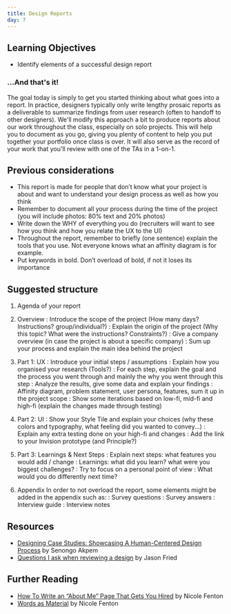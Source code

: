 ```yaml
---
title: Design Reports
day: 7
---
```


Learning Objectives
-------------------

- Identify elements of a successful design report


### ...And that's it!

The goal today is simply to get you started thinking about what goes into a report. In practice, designers typically only write lengthy prosaic reports as a deliverable to summarize findings from user research (often to handoff to other designers). We'll modify this approach a bit to produce reports about our work throughout the class, especially on solo projects. This will help you to document as you go, giving you plenty of content to help you put together your portfolio once class is over. It will also serve as the record of your work that you'll review with one of the TAs in a 1-on-1.


Previous considerations
-------------------

- This report is made for people that don’t know what your project is about and want to understand your design process as well as how you think
- Remember to document all your process during the time of the project (you will include photos: 80% text and 20% photos)
- Write down the WHY of everything you do (recruiters will want to see how you think and how you relate the UX to the UI)
- Throughout the report, remember to briefly (one sentence) explain the tools that you use. Not everyone knows what an affinity diagram is for example.
- Put keywords in bold. Don’t overload of bold, if not it loses its importance


Suggested structure
-------------------

1. Agenda of your report 

2. Overview
: Introduce the scope of the project (How many days? Instructions? group/individual?) 
: Explain the origin of the project (Why this topic? What were the instructions? Constraints?)
: Give a company overview (in case the project is about a specific company)
: Sum up your process and explain the main idea behind the project

3. Part 1: UX
: Introduce your initial steps / assumptions
: Explain how you organised your research (Tools?) 
: For each step, explain the goal and the process you went through and mainly the why you went through this step
: Analyze the results, give some data and explain your findings
: Affinity diagram, problem statement, user persona, features, sum it up in the project scope
: Show some iterations based on low-fi, mid-fi and high-fi (explain the changes made through testing)

4. Part 2: UI
: Show your Style Tile and explain your choices (why these colors and typography, what feeling did you wanted to convey...)
: Explain any extra testing done on your high-fi and changes
: Add the link to your Invision prototype (and Principle?)

5. Part 3: Learnings & Next Steps
: Explain next steps: what features you would add / change
: Learnings: what did you learn? what were you biggest challenges?
: Try to focus on a personal point of view
: What would you do differently next time?

6. Appendix
In order to not overload the report, some elements might be added in the appendix such as:
: Survey questions
: Survey answers
: Interview guide
: Interview notes


Resources
---------

- [Designing Case Studies: Showcasing A Human-Centered Design Process](https://www.smashingmagazine.com/2015/02/designing-case-studies-human-centered-design-process/) by Senongo Akpem
- [Questions I ask when reviewing a design](https://signalvnoise.com/posts/3024-questions-i-ask-when-reviewing-a-design) by Jason Fried


Further Reading
---------------

- [How To Write an “About Me” Page That Gets You Hired](https://99u.adobe.com/articles/51669/how-to-write-about-me-section) by Nicole Fenton
- [Words as Material](https://www.nicolefenton.com/words-as-material/) by Nicole Fenton
